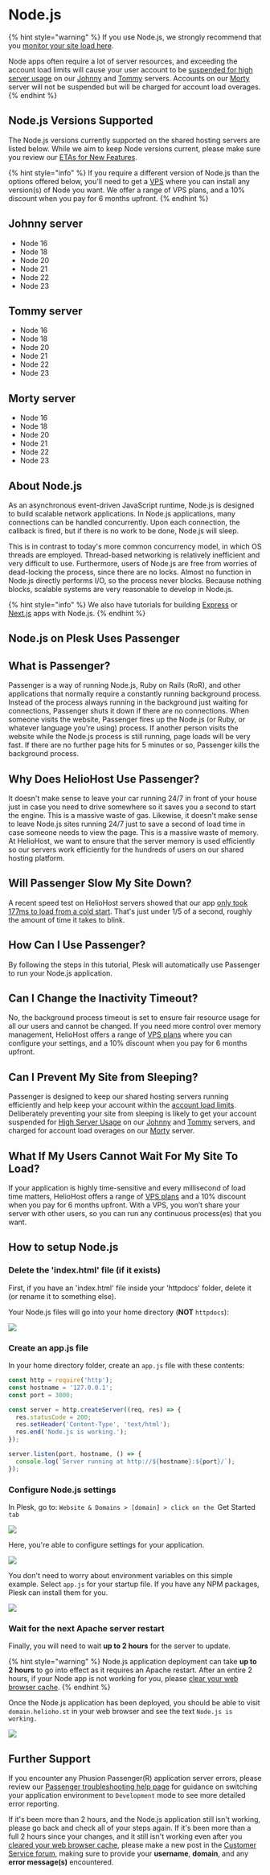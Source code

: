# Node.js

{% hint style="warning" %}
If you use Node.js, we strongly recommend that you [monitor your site load here](https://heliohost.org/dashboard/load/).

Node apps often require a lot of server resources, and exceeding the account load limits will cause your user account to be [suspended for high server usage](/accounts/suspension-policy.md#high-server-usage) on our [Johnny](../../servers/virtual/johnny.md) and [Tommy](../../servers/virtual/tommy.md) servers. Accounts on our [Morty](../../servers/virtual/morty.md) server will not be suspended but will be charged for account load overages.  
{% endhint %}

## Node.js Versions Supported

The Node.js versions currently supported on the shared hosting servers are listed below. While we aim to keep Node versions current, please make sure you review our [ETAs for New Features](../../hosting/repair-times.md).

{% hint style="info" %} 
If you require a different version of Node.js than the options offered below, you'll need to get a [VPS](https://heliohost.org/vps/) where you can install any version(s) of Node you want. We offer a range of VPS plans, and a 10% discount when you pay for 6 months upfront.
{% endhint %}

## Johnny server

* Node 16
* Node 18
* Node 20
* Node 21
* Node 22
* Node 23

## Tommy server
* Node 16
* Node 18
* Node 20
* Node 21
* Node 22
* Node 23

## Morty server
* Node 16
* Node 18
* Node 20
* Node 21
* Node 22
* Node 23

## About Node.js

As an asynchronous event-driven JavaScript runtime, Node.js is designed to build scalable network applications. In Node.js applications, many connections can be handled concurrently. Upon each connection, the callback is fired, but if there is no work to be done, Node.js will sleep.

This is in contrast to today's more common concurrency model, in which OS threads are employed. Thread-based networking is relatively inefficient and very difficult to use. Furthermore, users of Node.js are free from worries of dead-locking the process, since there are no locks. Almost no function in Node.js directly performs I/O, so the process never blocks. Because nothing blocks, scalable systems are very reasonable to develop in Node.js.

{% hint style="info" %} 
We also have tutorials for building [Express](express.js.md) or [Next.js](next.js.md) apps with Node.js.
{% endhint %}

## Node.js on Plesk Uses Passenger

## What is Passenger?

Passenger is a way of running Node.js, Ruby on Rails (RoR), and other applications that normally require a constantly running background process. Instead of the process always running in the background just waiting for connections, Passenger shuts it down if there are no connections. When someone visits the website, Passenger fires up the Node.js (or Ruby, or whatever language you're using) process. If another person visits the website while the Node.js process is still running, page loads will be very fast. If there are no further page hits for 5 minutes or so, Passenger kills the background process.

## Why Does HelioHost Use Passenger?

It doesn't make sense to leave your car running 24/7 in front of your house just in case you need to drive somewhere so it saves you a second to start the engine. This is a massive waste of gas. Likewise, it doesn't make sense to leave Node.js sites running 24/7 just to save a second of load time in case someone needs to view the page. This is a massive waste of memory. At HelioHost, we want to ensure that the server memory is used efficiently so our servers work efficiently for the hundreds of users on our shared hosting platform.

## Will Passenger Slow My Site Down?

A recent speed test on HelioHost servers showed that our app [only took 177ms to load from a cold start](https://gtmetrix.com/reports/node.krydos1.heliohost.org/esvkM1p0/). That's just under 1/5 of a second, roughly the amount of time it takes to blink.

## How Can I Use Passenger?

By following the steps in this tutorial, Plesk will automatically use Passenger to run your Node.js application.

## Can I Change the Inactivity Timeout?

No, the background process timeout is set to ensure fair resource usage for all our users and cannot be changed. If you need more control over memory management, HelioHost offers a range of [VPS plans](https://heliohost.org/vps/) where you can configure your settings, and a 10% discount when you pay for 6 months upfront.

## Can I Prevent My Site from Sleeping?

Passenger is designed to keep our shared hosting servers running efficiently and help keep your account within the [account load limits](../../accounts/suspension-policy.md#account-load-limits). Deliberately preventing your site from sleeping is likely to get your account suspended for [High Server Usage](../../accounts/suspension-policy.md#high-server-usage) on our [Johnny](../../servers/virtual/johnny.md) and [Tommy](../../servers/virtual/tommy.md) servers, and charged for account load overages on our [Morty](../../servers/virtual/morty.md) server.

## What If My Users Cannot Wait For My Site To Load?

If your application is highly time-sensitive and every millisecond of load time matters, HelioHost offers a range of [VPS plans](https://heliohost.org/vps/) and a 10% discount when you pay for 6 months upfront. With a VPS, you won’t share your server with other users, so you can run any continuous process(es) that you want.

## How to setup Node.js

### Delete the 'index.html' file (if it exists)

First, if you have an 'index.html' file inside your 'httpdocs' folder, delete it (or rename it to something else).

Your Node.js files will go into your home directory (**NOT** `httpdocs`):

![](../../.gitbook/assets/plesk_file_manager.png)

### Create an app.js file

In your home directory folder, create an `app.js` file with these contents:

```javascript
const http = require('http');
const hostname = '127.0.0.1';
const port = 3000;

const server = http.createServer((req, res) => {
  res.statusCode = 200;
  res.setHeader('Content-Type', 'text/html');
  res.end('Node.js is working.');
});

server.listen(port, hostname, () => {
  console.log(`Server running at http://${hostname}:${port}/`);
});
```

### Configure Node.js settings

In Plesk, go to: `Website & Domains > [domain] > click on the `Get Started` tab` 

![](../../.gitbook/assets/nodejs-link.png)

Here, you're able to configure settings for your application.

![](../../.gitbook/assets/nodejs-settings.png)

You don't need to worry about environment variables on this simple example. Select `app.js` for your startup file. If you have any NPM packages, Plesk can install them for you.

![](../../.gitbook/assets/nodejs-npm-install.png)

### Wait for the next Apache server restart

Finally, you will need to wait **up to 2 hours** for the server to update.

{% hint style="warning" %}
Node.js application deployment can take **up to 2 hours** to go into effect as it requires an Apache restart. After an entire 2 hours, if your Node app is not working for you, please [clear your web browser cache](../../misc/clear-your-cache.md).
{% endhint %}

Once the Node.js application has been deployed, you should be able to visit `domain.helioho.st` in your web browser and see the text `Node.js is working.`

![](../../.gitbook/assets/nodejs-working.png)

## Further Support 

If you encounter any Phusion Passenger(R) application server errors, please review our [Passenger troubleshooting help page](https://wiki.helionet.org/common-errors/could-not-spawn-process#troubleshooting-node-passenger-issues) for guidance on switching your application environment to `Development` mode to see more detailed error reporting.

If it's been more than 2 hours, and the Node.js application still isn't working, please go back and check all of your steps again. If it's been more than a full 2 hours since your changes, and it still isn't working even after you [cleared your web browser cache](../misc/clear-your-cache.md), please make a new post in the [Customer Service forum](https://helionet.org/index/forum/45-customer-service/?do=add), making sure to provide your **username**, **domain**, and any **error message(s)** encountered.